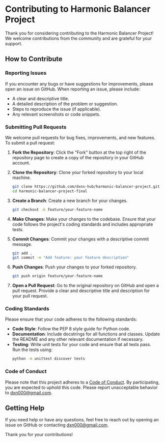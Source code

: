 # Contributing to Harmonic Balancer Project

Thank you for considering contributing to the Harmonic Balancer Project! We welcome contributions from the community and are grateful for your support.

## How to Contribute

### Reporting Issues

If you encounter any bugs or have suggestions for improvements, please open an issue on GitHub. When reporting an issue, please include:

- A clear and descriptive title.
- A detailed description of the problem or suggestion.
- Steps to reproduce the issue (if applicable).
- Any relevant screenshots or code snippets.

### Submitting Pull Requests

We welcome pull requests for bug fixes, improvements, and new features. To submit a pull request:

1. **Fork the Repository**: Click the "Fork" button at the top right of the repository page to create a copy of the repository in your GitHub account.

2. **Clone the Repository**: Clone your forked repository to your local machine.
    ```sh
    git clone https://github.com/dxns-hub/harmonic-balancer-project.git
    cd harmonic-balancer-project-final
    ```

3. **Create a Branch**: Create a new branch for your changes.
    ```sh
    git checkout -b feature/your-feature-name
    ```

4. **Make Changes**: Make your changes to the codebase. Ensure that your code follows the project's coding standards and includes appropriate tests.

5. **Commit Changes**: Commit your changes with a descriptive commit message.
    ```sh
    git add .
    git commit -m "Add feature: your feature description"
    ```

6. **Push Changes**: Push your changes to your forked repository.
    ```sh
    git push origin feature/your-feature-name
    ```

7. **Open a Pull Request**: Go to the original repository on GitHub and open a pull request. Provide a clear and descriptive title and description for your pull request.

### Coding Standards

Please ensure that your code adheres to the following standards:

- **Code Style**: Follow the PEP 8 style guide for Python code.
- **Documentation**: Include docstrings for all functions and classes. Update the README and any other relevant documentation if necessary.
- **Testing**: Write unit tests for your code and ensure that all tests pass. Run the tests using:
    ```sh
    python -m unittest discover tests
    ```

### Code of Conduct

Please note that this project adheres to a [Code of Conduct](CODE_OF_CONDUCT.md). By participating, you are expected to uphold this code. Please report unacceptable behavior to [dxn000@gmail.com](mailto:dxn000@gmail.com).

## Getting Help

If you need help or have any questions, feel free to reach out by opening an issue on GitHub or contacting [dxn000@gmail.com](mailto:dxn000@gmail.com).

Thank you for your contributions!
